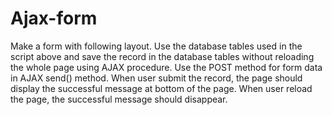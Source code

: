 # Ajax-form
Make a form with following layout. Use the database tables used in the script above and save the record in the database tables without reloading the whole page using AJAX procedure. Use the POST method for form data in AJAX send() method. When user submit the record, the page should display the successful message at bottom of the page. When user reload the page, the successful message should disappear. 
